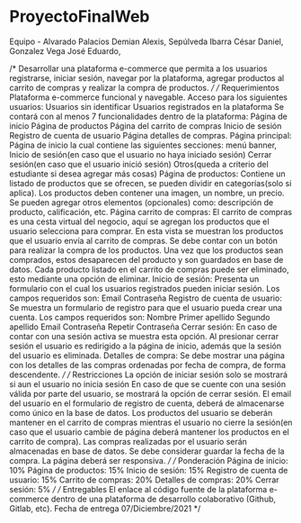 # ProyectoFinalWeb
Equipo - Alvarado Palacios Demian Alexis, Sepúlveda Ibarra César Daniel, Gonzalez Vega José Eduardo,

/*
Desarrollar una plataforma e-commerce que permita a los usuarios registrarse, iniciar sesión, navegar por la plataforma, agregar productos al carrito de compras y realizar la compra de productos.
*/ /*
Requerimientos
Plataforma e-commerce funcional y navegable.
Acceso para los siguientes usuarios:
Usuarios sin identificar
Usuarios registrados en la plataforma
Se contará con al menos 7 funcionalidades dentro de la plataforma:
Página de inicio
Página de productos
Página del carrito de compras
Inicio de sesión
Registro de cuenta de usuario
Página detalles de compras.
Página principal: Página de inicio la cual contiene las siguientes secciones: 
menú
banner, 
Inicio de sesión(en caso que el usuario no haya iniciado sesión)
Cerrar sesión(en caso que el usuario inició sesión)
Otros(queda a criterio del estudiante si desea agregar más cosas)
Página de productos: Contiene un listado de productos que se ofrecen, se pueden dividir en categorías(solo si aplica). Los productos deben contener una imagen, un nombre, un precio. Se pueden agregar otros elementos (opcionales) como: descripción de producto, calificación, etc.
Página carrito de compras: El carrito de compras es una cesta virtual del negocio, aquí se agregan los productos que el usuario selecciona para comprar. En esta vista se muestran los productos que el usuario envía al carrito de compras. Se debe contar con un botón para realizar la compra de los productos. Una vez que los productos sean comprados, estos desaparecen del producto y son guardados en base de datos. Cada producto listado en el carrito de compras puede ser eliminado, esto mediante una opción de eliminar.
Inicio de sesión: Presenta un formulario con el cual los usuarios registrados pueden iniciar sesión. Los campos requeridos son:
Email
Contraseña
Registro de cuenta de usuario: Se muestra un formulario de registro para que el usuario pueda crear una cuenta. Los campos requeridos son:
Nombre
Primer apellido
Segundo apellido
Email
Contraseña
Repetir Contraseña
Cerrar sesión: En caso de contar con una sesión activa se muestra esta opción. Al presionar cerrar sesión el usuario es redirigido a la página de inicio, además que la sesión del usuario es eliminada.
Detalles de compra: Se debe mostrar una página con los detalles de las compras ordenadas por fecha de compra, de forma descendente.
*/ /*
Restricciones
La opción de iniciar sesión solo se mostrará si aun el usuario no inicia sesión
En caso de que se cuente con una sesión válida por parte del usuario, se mostrará la opción de cerrar sesión.
El email del usuario en el formulario de registro de cuenta, deberá de almacenarse como único en la base de datos.
Los productos del usuario se deberán mantener en el carrito de compras mientras el usuario no cierre la sesión(en caso que el usuario cambie de página deberá mantener los productos en el carrito de compra).
Las compras realizadas por el usuario serán almacenadas en base de datos. Se debe considerar guardar la fecha de la compra.
La página deberá ser responsiva.
*/ /*
Ponderación
Página de inicio: 10%
Página de productos: 15%
Inicio de sesión: 15%
Registro de cuenta de usuario: 15%
Carrito de compras: 20%
Detalles de compras: 20%
Cerrar sesión: 5%
*/ /*
Entregables
El enlace al código fuente de la plataforma e-commerce dentro de una plataforma de desarrollo colaborativo (Github, Gitlab, etc). 
Fecha de entrega
07/Diciembre/2021
*/